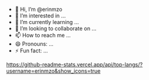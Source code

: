 - 👋 Hi, I’m @erinmzo
- 👀 I’m interested in ...
- 🌱 I’m currently learning ...
- 💞️ I’m looking to collaborate on ...
- 📫 How to reach me ...
- 😄 Pronouns: ...
- ⚡ Fun fact: ...


https://github-readme-stats.vercel.app/api/top-langs/?username=erinmzo&show_icons=true
